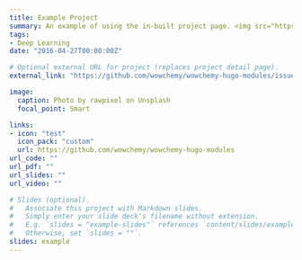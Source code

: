 ```yaml
---
title: Example Project
summary: An example of using the in-built project page. <img src="https://img.shields.io/github/stars/graykode/nlp-tutorial.svg" alt="text" style="margin&#58; 0px; height&#58; 23px;">                                                                            
tags:
- Deep Learning
date: "2016-04-27T00:00:00Z"

# Optional external URL for project (replaces project detail page).
external_link: "https://github.com/wowchemy/wowchemy-hugo-modules/issues?q=image+size"

image:
  caption: Photo by rawpixel on Unsplash
  focal_point: Smart

links:
- icon: "test"
  icon_pack: "custom"
  url: https://github.com/wowchemy/wowchemy-hugo-modules
url_code: ""
url_pdf: ""
url_slides: ""
url_video: ""

# Slides (optional).
#   Associate this project with Markdown slides.
#   Simply enter your slide deck's filename without extension.
#   E.g. `slides = "example-slides"` references `content/slides/example-slides.md`.
#   Otherwise, set `slides = ""`.
slides: example
---
```

